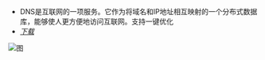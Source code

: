 * DNS是互联网的一项服务。它作为将域名和IP地址相互映射的一个分布式数据库，能够使人更方便地访问互联网。支持一键优化
* _[下载](https://github.com/gugejun/The-chain/raw/master/dns_selector.exe)_



![图](http://7xox7k.com1.z0.glb.clouddn.com/%E5%90%84%E7%A7%8DDNS%E6%9C%8D%E5%8A%A1%E5%99%A8%E7%9A%84%E4%BA%A4%E4%BA%92.png)